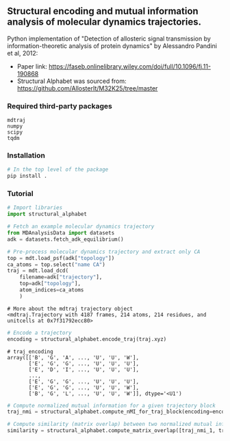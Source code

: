 ## Structural encoding and mutual information analysis of molecular dynamics trajectories.

Python implementation of "Detection of allosteric signal transmission by information-theoretic analysis of protein dynamics" by Alessandro Pandini et al, 2012:
- Paper link: https://faseb.onlinelibrary.wiley.com/doi/full/10.1096/fj.11-190868
- Structural Alphabet was sourced from: https://github.com/AllosterIt/M32K25/tree/master

### Required  third-party packages

```
mdtraj
numpy
scipy
tqdm
```

### Installation

```bash
# In the top level of the package
pip install .
```

### Tutorial

```python
# Import libraries
import structural_alphabet
```

```python
# Fetch an example molecular dynamics trajectory
from MDAnalysisData import datasets
adk = datasets.fetch_adk_equilibrium()
```

```python
# Pre-process molecular dynamics trajectory and extract only CA
top = mdt.load_psf(adk["topology"])
ca_atoms = top.select("name CA")
traj = mdt.load_dcd(
    filename=adk["trajectory"], 
    top=adk["topology"], 
    atom_indices=ca_atoms
    )
```

```
# More about the mdtraj trajectory object
<mdtraj.Trajectory with 4187 frames, 214 atoms, 214 residues, and unitcells at 0x7f31792ecc80>
```

```python
# Encode a trajectory
encoding = structural_alphabet.encode_traj(traj.xyz)
```

```
# traj_encoding
array([['B', 'G', 'A', ..., 'U', 'U', 'W'],
       ['E', 'G', 'G', ..., 'U', 'U', 'U'],
       ['E', 'D', 'I', ..., 'U', 'U', 'U'],
       ...,
       ['E', 'G', 'G', ..., 'U', 'U', 'U'],
       ['E', 'G', 'G', ..., 'U', 'U', 'W'],
       ['B', 'G', 'L', ..., 'U', 'U', 'W']], dtype='<U1')
```

```python
# Compute normalized mutual information for a given trajectory block
traj_nmi = structural_alphabet.compute_nMI_for_traj_block(encoding=encoding)
```

```python
# Compute similarity (matrix overlap) between two normalized mutual information matrices
similarity = structural_alphabet.compute_matrix_overlap([traj_nmi_1, traj_nmi_2])
```
